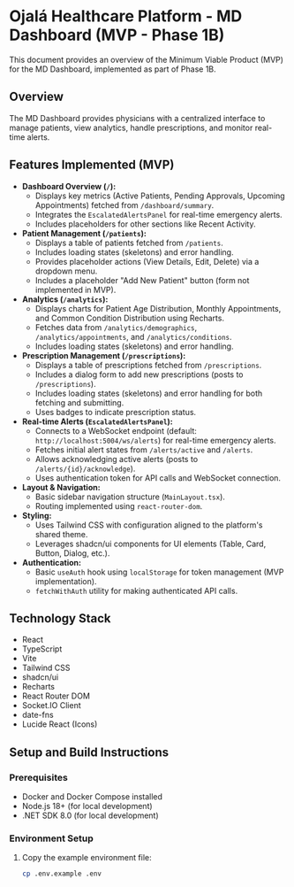 # Ojalá Healthcare Platform - MD Dashboard (MVP - Phase 1B)

This document provides an overview of the Minimum Viable Product (MVP) for the MD Dashboard, implemented as part of Phase 1B.

## Overview

The MD Dashboard provides physicians with a centralized interface to manage patients, view analytics, handle prescriptions, and monitor real-time alerts.

## Features Implemented (MVP)

*   **Dashboard Overview (`/`):**
    *   Displays key metrics (Active Patients, Pending Approvals, Upcoming Appointments) fetched from `/dashboard/summary`.
    *   Integrates the `EscalatedAlertsPanel` for real-time emergency alerts.
    *   Includes placeholders for other sections like Recent Activity.
*   **Patient Management (`/patients`):**
    *   Displays a table of patients fetched from `/patients`.
    *   Includes loading states (skeletons) and error handling.
    *   Provides placeholder actions (View Details, Edit, Delete) via a dropdown menu.
    *   Includes a placeholder "Add New Patient" button (form not implemented in MVP).
*   **Analytics (`/analytics`):**
    *   Displays charts for Patient Age Distribution, Monthly Appointments, and Common Condition Distribution using Recharts.
    *   Fetches data from `/analytics/demographics`, `/analytics/appointments`, and `/analytics/conditions`.
    *   Includes loading states (skeletons) and error handling.
*   **Prescription Management (`/prescriptions`):**
    *   Displays a table of prescriptions fetched from `/prescriptions`.
    *   Includes a dialog form to add new prescriptions (posts to `/prescriptions`).
    *   Includes loading states (skeletons) and error handling for both fetching and submitting.
    *   Uses badges to indicate prescription status.
*   **Real-time Alerts (`EscalatedAlertsPanel`):**
    *   Connects to a WebSocket endpoint (default: `http://localhost:5004/ws/alerts`) for real-time emergency alerts.
    *   Fetches initial alert states from `/alerts/active` and `/alerts`.
    *   Allows acknowledging active alerts (posts to `/alerts/{id}/acknowledge`).
    *   Uses authentication token for API calls and WebSocket connection.
*   **Layout & Navigation:**
    *   Basic sidebar navigation structure (`MainLayout.tsx`).
    *   Routing implemented using `react-router-dom`.
*   **Styling:**
    *   Uses Tailwind CSS with configuration aligned to the platform's shared theme.
    *   Leverages shadcn/ui components for UI elements (Table, Card, Button, Dialog, etc.).
*   **Authentication:**
    *   Basic `useAuth` hook using `localStorage` for token management (MVP implementation).
    *   `fetchWithAuth` utility for making authenticated API calls.

## Technology Stack

*   React
*   TypeScript
*   Vite
*   Tailwind CSS
*   shadcn/ui
*   Recharts
*   React Router DOM
*   Socket.IO Client
*   date-fns
*   Lucide React (Icons)

## Setup and Build Instructions

### Prerequisites
- Docker and Docker Compose installed
- Node.js 18+ (for local development)
- .NET SDK 8.0 (for local development)

### Environment Setup
1. Copy the example environment file:
   ```bash
   cp .env.example .env
